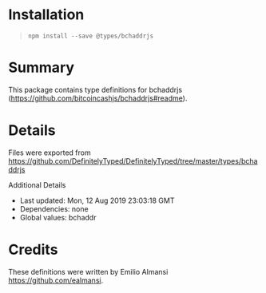 # Installation
> `npm install --save @types/bchaddrjs`

# Summary
This package contains type definitions for bchaddrjs (https://github.com/bitcoincashjs/bchaddrjs#readme).

# Details
Files were exported from https://github.com/DefinitelyTyped/DefinitelyTyped/tree/master/types/bchaddrjs

Additional Details
 * Last updated: Mon, 12 Aug 2019 23:03:18 GMT
 * Dependencies: none
 * Global values: bchaddr

# Credits
These definitions were written by Emilio Almansi <https://github.com/ealmansi>.
